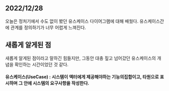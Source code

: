 ## 2022/12/28
오늘은 정처기에서 수도 없이 봤던 유스케이스 다이어그램에 대해 배웠다.
유스케이스간에 관계를 정의하기가 너무 어렵게 느껴진다.

## 새롭게 알게된 점
새롭게 알게된 점이라고 말하긴 힘들지만, 그동안 대충 짚고 넘어갔던 유스케이스의 개념을 확인하는 시간이었던 것 같다. 
#### 유스케이스(UseCase) : 시스템이 액터에게 제공해야하는 기능의집합이고, 타원으로 표시하며 그 안에 시스템의 요구사항을 작성한다.